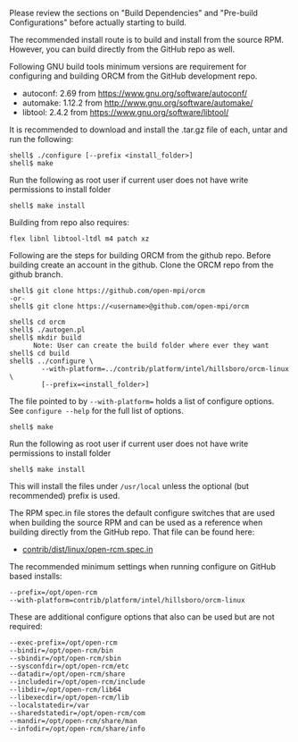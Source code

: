 Please review the sections on "Build Dependencies" and "Pre-build Configurations" before actually starting to build.

The recommended install route is to build and install from the source RPM.  However, you can build directly from the GitHub repo as well.  

Following GNU build tools minimum versions are requirement for configuring and building ORCM from the GitHub development repo. 

* autoconf: 2.69 from https://www.gnu.org/software/autoconf/
* automake: 1.12.2 from http://www.gnu.org/software/automake/
* libtool:  2.4.2 from https://www.gnu.org/software/libtool/

It is recommended to download and install the .tar.gz file of each, untar and run the following:
```
shell$ ./configure [--prefix <install_folder>]
shell$ make
```
Run the following as root user if current user does not have write permissions to install folder
```
shell$ make install
```
Building from repo also requires:
```
flex libnl libtool-ltdl m4 patch xz
```

Following are the steps for building ORCM from the github repo. Before building create an account in the github. Clone the ORCM repo from the github branch.
```
shell$ git clone https://github.com/open-mpi/orcm
-or- 
shell$ git clone https://<username>@github.com/open-mpi/orcm

shell$ cd orcm
shell$ ./autogen.pl
shell$ mkdir build  
      Note: User can create the build folder where ever they want 
shell$ cd build
shell$ ../configure \
        --with-platform=../contrib/platform/intel/hillsboro/orcm-linux \
        [--prefix=<install_folder>]
```

The file pointed to by <code>--with-platform=</code> holds a list of configure 
options.  See <code>configure --help</code> for the full list of options.
```
shell$ make
```
Run the following as root user if current user does not have write permissions to install folder
```
shell$ make install
```
This will install the files under <code>/usr/local</code> unless the optional (but recommended) prefix is used.

The RPM spec.in file stores the default configure switches that are used when building the source RPM and can be used as a reference when building directly from the GitHub repo.  That file can be found here:

* [contrib/dist/linux/open-rcm.spec.in](https://github.com/open-mpi/orcm/blob/601d4eff5e406342f685b63a2567d5a630b7b3bfb/contrib/dist/linux/open-rcm.spec.in)

The recommended minimum settings when running configure on GitHub based installs:

```
--prefix=/opt/open-rcm 
--with-platform=contrib/platform/intel/hillsboro/orcm-linux
```

These are additional configure options that also can be used but are not required:

```
--exec-prefix=/opt/open-rcm 
--bindir=/opt/open-rcm/bin 
--sbindir=/opt/open-rcm/sbin 
--sysconfdir=/opt/open-rcm/etc 
--datadir=/opt/open-rcm/share 
--includedir=/opt/open-rcm/include 
--libdir=/opt/open-rcm/lib64 
--libexecdir=/opt/open-rcm/lib 
--localstatedir=/var 
--sharedstatedir=/opt/open-rcm/com 
--mandir=/opt/open-rcm/share/man 
--infodir=/opt/open-rcm/share/info 
```